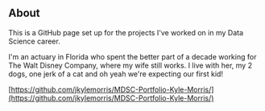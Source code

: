 ## About

This is a GitHub page set up for the projects I've worked on in my Data Science career.

I'm an actuary in Florida who spent the better part of a decade working for The Walt Disney Company, where my wife still works. I live with her, my 2 dogs, one jerk of a cat and oh yeah we're expecting our first kid!

[https://github.com/jkylemorris/MDSC-Portfolio-Kyle-Morris/](https://github.com/jkylemorris/MDSC-Portfolio-Kyle-Morris/)
